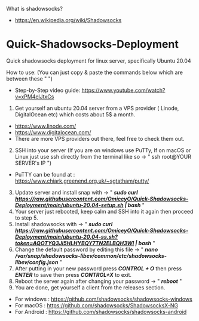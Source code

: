 What is shadowsocks? 
- https://en.wikipedia.org/wiki/Shadowsocks


# Quick-Shadowsocks-Deployment
Quick shadowsocks deployment for linux server, specifically Ubuntu 20.04

How to use: 
(You can just copy & paste the commands below which are between these " ")
- Step-by-Step video guide: https://www.youtube.com/watch?v=xPM4elJtxCs

1) Get yourself an ubuntu 20.04 server from a VPS provider ( Linode, DigitalOcean etc) which costs about 5$ a month.
- https://www.linode.com/ 
- https://www.digitalocean.com/
- There are more VPS providers out there, feel free to check them out.
2) SSH into your server (If you are on windows use PuTTy, If on macOS or Linux just use ssh directly from the terminal like so -> " ssh root@YOUR SERVER's IP ")
- PuTTY can be found at : https://www.chiark.greenend.org.uk/~sgtatham/putty/
3) Update server and install snap with -> " ***sudo curl https://raw.githubusercontent.com/OmiceyO/Quick-Shadowsocks-Deployment/main/ubuntu-20.04-setup.sh | bash*** " 
4) Your server just rebooted, keep calm and SSH into it again then proceed to step 5.
5) Install shadowsocks with -> " ***sudo curl https://raw.githubusercontent.com/OmiceyO/Quick-Shadowsocks-Deployment/main/ubuntu-20.04-ss.sh?token=AQOTYQ3JI5HLHYBQY7TN2ELBQH3WI | bash*** "
6) Change the default password by editing this file -> " ***nano /var/snap/shadowsocks-libev/common/etc/shadowsocks-libev/config.json*** "
7) After putting in your new password press ***CONTROL + O*** then press ***ENTER*** to save then press ***CONTROL+X*** to exit.
8) Reboot the server again after changing your password -> " ***reboot*** "
9) You are done, get yourself a client from the releases section.
- For windows : https://github.com/shadowsocks/shadowsocks-windows
- For macOS : https://github.com/shadowsocks/ShadowsocksX-NG
- For Android : https://github.com/shadowsocks/shadowsocks-android
